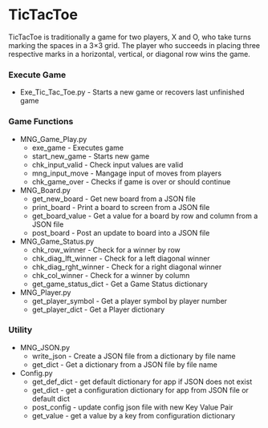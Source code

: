 TicTacToe
==========

TicTacToe is traditionally a game for two players, X and O, who take turns marking the spaces in a 3×3 grid. The player who succeeds in placing three respective marks in a horizontal, vertical, or diagonal row wins the game.

### Execute Game
* Exe_Tic_Tac_Toe.py   - Starts a new game or recovers last unfinished game

### Game Functions
* MNG_Game_Play.py 
  * exe_game             - Executes game
  * start_new_game       - Starts new game
  * chk_input_valid      - Check input values are valid
  * mng_input_move       - Mangage input of moves from players 
  * chk_game_over        - Checks if game is over or should continue
* MNG_Board.py
  * get_new_board        - Get new board from a JSON file
  * print_board          - Print a board to screen from a JSON file
  * get_board_value      - Get a value for a board by row and column from a JSON file
  * post_board           - Post an update to board into a JSON file
* MNG_Game_Status.py
  * chk_row_winner       - Check for a winner by row
  * chk_diag_lft_winner  - Check for a left diagonal winner
  * chk_diag_rght_winner - Check for a right diagonal winner
  * chk_col_winner       - Check for a winner by column
  * get_game_status_dict - Get a Game Status dictionary
* MNG_Player.py
  * get_player_symbol    - Get a player symbol by player number
  * get_player_dict      - Get a Player dictionary

### Utility
* MNG_JSON.py
  * write_json           - Create a JSON file from a dictionary by file name
  * get_dict             - Get a dictionary from a JSON file by file name
* Config.py
  * get_def_dict         - get default dictionary for app if JSON does not exist 
  * get_dict             - get a configuration dictionary for app from JSON file or default dict
  * post_config          - update config json file with new Key Value Pair
  * get_value            - get a value by a key from configuration dictionary
